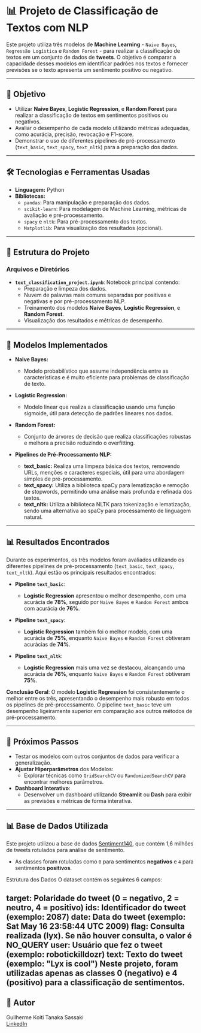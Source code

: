 # 📊 **Projeto de Classificação de Textos com NLP**

Este projeto utiliza três modelos de **Machine Learning** - `Naive Bayes`, `Regressão Logística` e `Random Forest` - para realizar a classificação de textos em um conjunto de dados de **tweets**. O objetivo é comparar a capacidade desses modelos em identificar padrões nos textos e fornecer previsões se o texto apresenta um sentimento positivo ou negativo.

---

## 🎯 **Objetivo**
- Utilizar **Naive Bayes**, **Logistic Regression**, e **Random Forest** para realizar a classificação de textos em sentimentos positivos ou negativos.
- Avaliar o desempenho de cada modelo utilizando métricas adequadas, como acurácia, precisão, revocação e F1-score.
- Demonstrar o uso de diferentes pipelines de pré-processamento (`text_basic`, `text_spacy`, `text_nltk`) para a preparação dos dados.

---

## 🛠 **Tecnologias e Ferramentas Usadas**
- **Linguagem:** Python
- **Bibliotecas:**
  - `pandas`: Para manipulação e preparação dos dados.
  - `scikit-learn`: Para modelagem de Machine Learning, métricas de avaliação e pré-processamento.
  - `spacy` e `nltk`: Para pré-processamento dos textos.
  - `Matplotlib`: Para visualização dos resultados (opcional).

---

## 📂 **Estrutura do Projeto**
### **Arquivos e Diretórios**
- **`text_classification_project.ipynb`**: Notebook principal contendo:
  - Preparação e limpeza dos dados.
  - Nuvem de palavras mais comuns separadas por positivas e negativas e por pré-processamento NLP.
  - Treinamento dos modelos **Naive Bayes**, **Logistic Regression**, e **Random Forest**.
  - Visualização dos resultados e métricas de desempenho.

---

## 🧠 **Modelos Implementados**
- **Naive Bayes:**
  - Modelo probabilístico que assume independência entre as características e é muito eficiente para problemas de classificação de texto.

- **Logistic Regression:**
  - Modelo linear que realiza a classificação usando uma função sigmoide, útil para detecção de padrões lineares nos dados.

- **Random Forest:**
  - Conjunto de árvores de decisão que realiza classificações robustas e melhora a precisão reduzindo o overfitting.

- **Pipelines de Pré-Processamento NLP:**
  - **text_basic:** Realiza uma limpeza básica dos textos, removendo URLs, menções e caracteres especiais, útil para uma abordagem simples de pré-processamento.
  - **text_spacy:** Utiliza a biblioteca spaCy para lematização e remoção de stopwords, permitindo uma análise mais profunda e refinada dos textos.
  - **text_nltk:** Utiliza a biblioteca NLTK para tokenização e lematização, sendo uma alternativa ao spaCy para processamento de linguagem natural.

---

## 📊 **Resultados Encontrados**
Durante os experimentos, os três modelos foram avaliados utilizando os diferentes pipelines de pré-processamento (`text_basic`, `text_spacy`, `text_nltk`). Aqui estão os principais resultados encontrados:

- **Pipeline `text_basic`**:
  - **Logistic Regression** apresentou o melhor desempenho, com uma acurácia de **78%**, seguido por `Naive Bayes` e `Random Forest` ambos com acurácia de **76%**.

- **Pipeline `text_spacy`**:
  - **Logistic Regression** também foi o melhor modelo, com uma acurácia de **75%**, enquanto `Naive Bayes` e `Random Forest` obtiveram acurácias de **74%**.

- **Pipeline `text_nltk`**:
  - **Logistic Regression** mais uma vez se destacou, alcançando uma acurácia de **76%**, enquanto `Naive Bayes` e `Random Forest` obtiveram **75%**.

**Conclusão Geral**: O modelo **Logistic Regression** foi consistentemente o melhor entre os três, apresentando o desempenho mais robusto em todos os pipelines de pré-processamento. O pipeline `text_basic` teve um desempenho ligeiramente superior em comparação aos outros métodos de pré-processamento.

---

## 🚀 **Próximos Passos**
- Testar os modelos com outros conjuntos de dados para verificar a generalização.
- **Ajustar Hiperparâmetros** dos Modelos:
  - Explorar técnicas como `GridSearchCV` ou `RandomizedSearchCV` para encontrar melhores parâmetros.
- **Dashboard Interativo**:
  - Desenvolver um dashboard utilizando **Streamlit** ou **Dash** para exibir as previsões e métricas de forma interativa.

---

## 📊 **Base de Dados Utilizada**
Este projeto utilizou a base de dados [Sentiment140](https://www.kaggle.com/datasets/kazanova/sentiment140), que contém 1,6 milhões de tweets rotulados para análise de sentimento.
- As classes foram rotuladas como `0` para sentimentos **negativos** e `4` para sentimentos **positivos**.
  
Estrutura dos Dados
O dataset contém os seguintes 6 campos:

target: Polaridade do tweet (0 = negativo, 2 = neutro, 4 = positivo)
ids: Identificador do tweet (exemplo: 2087)
date: Data do tweet (exemplo: Sat May 16 23:58:44 UTC 2009)
flag: Consulta realizada (lyx). Se não houver consulta, o valor é NO_QUERY
user: Usuário que fez o tweet (exemplo: robotickilldozr)
text: Texto do tweet (exemplo: "Lyx is cool")
Neste projeto, foram utilizadas apenas as classes 0 (negativo) e 4 (positivo) para a classificação de sentimentos.
---


## 👤 **Autor**
Guilherme Koiti Tanaka Sassaki  
[LinkedIn](https://www.linkedin.com/in/guilherme-sassaki-10b81ba7/)


